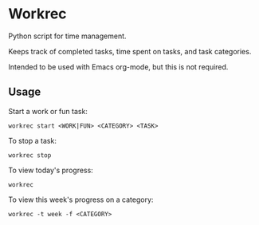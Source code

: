 # Workrec

Python script for time management.

Keeps track of completed tasks, time spent on tasks, and task categories.

Intended to be used with Emacs org-mode, but this is not required.

## Usage

Start a work or fun task:

```
workrec start <WORK|FUN> <CATEGORY> <TASK> 
```

To stop a task:

```
workrec stop
```

To view today's progress:

```
workrec
```

To view this week's progress on a category:

```
workrec -t week -f <CATEGORY>
```
